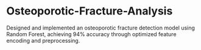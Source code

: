 # Osteoporotic-Fracture-Analysis
Designed and implemented an osteoporotic fracture detection model using Random Forest, achieving 94% accuracy through optimized feature encoding and preprocessing.
